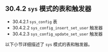 ## 30.4.2 `sys` 模式的表和触发器

- 30.4.2.1 `sys_config` 表
- 30.4.2.2 `sys_config_insert_set_user` 触发器
- 30.4.2.3 `sys_config_update_set_user` 触发器

以下小节详细描述了 `sys` 模式的表和触发器。